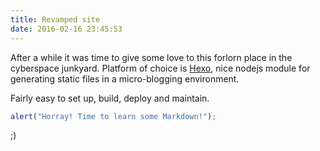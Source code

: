 ```yaml
---
title: Revamped site
date: 2016-02-16 23:45:53
---
```

After a while it was time to give some love to this forlorn place in the cyberspace junkyard. Platform of choice is [Hexo][1], nice nodejs module for generating static files in a micro-blogging environment.

Fairly easy to set up, build, deploy and maintain.


```javascript
alert("Horray! Time to learn some Markdown!");
```

;)

[1]: https://hexo.io